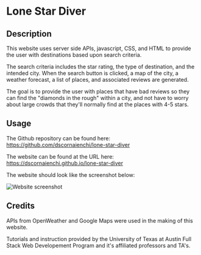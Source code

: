# Lone Star Diver

## Description

This website uses server side APIs, javascript, CSS, and HTML to provide the user with destinations based upon search criteria.

The search criteria includes the star rating, the type of destination, and the intended city. When the search button is clicked, a map of the city, a weather forecast, a list of places, and associated reviews are generated. 

The goal is to provide the user with places that have bad reviews so they can find the "diamonds in the rough" within a city, and not have to worry about large crowds that they'll normally find at the places with 4-5 stars.

## Usage

The Github repository can be found here: https://github.com/dscornaienchi/lone-star-diver 

The website can be found at the URL here: https://dscornaienchi.github.io/lone-star-diver

The website should look like the screenshot below: 

<img src="INSERT LINK" alt="Website screenshot">

## Credits

APIs from OpenWeather and Google Maps were used in the making of this website. 

Tutorials and instruction provided by the University of Texas at Austin Full Stack Web Developement Program and it's affiliated professors and TA's. 